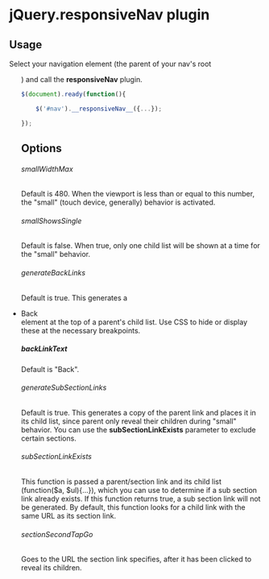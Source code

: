 # jQuery.responsiveNav plugin

## Usage
Select your navigation element (the parent of your nav's root <ul>) and call the __responsiveNav__ plugin.

```javascript
$(document).ready(function(){

    $('#nav').__responsiveNav__({...});

});
```

## Options

###### smallWidthMax
Default is 480. When the viewport is less than or equal to this number, the "small" (touch device, generally) behavior is activated.

###### smallShowsSingle
Default is false. When true, only one child list will be shown at a time for the "small" behavior.

###### generateBackLinks
Default is true. This generates a <li class="back-generated"><a>Back</a></li> element at the top of a parent's child list. Use CSS to hide or display these at the necessary breakpoints.

##### backLinkText
Default is "Back".

###### generateSubSectionLinks
Default is true. This generates a copy of the parent link and places it in its child list, since parent only reveal their children during "small" behavior. You can use the __subSectionLinkExists__ parameter to exclude certain sections.

###### subSectionLinkExists
This function is passed a parent/section link and its child list (function($a, $ul){...}), which you can use to determine if a sub section link already exists. If this function returns true, a sub section link will not be generated.
By default, this function looks for a child link with the same URL as its section link.

###### sectionSecondTapGo
Goes to the URL the section link specifies, after it has been clicked to reveal its children.